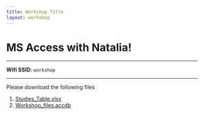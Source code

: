 ```yaml
---
title: Workshop Title
layout: workshop
---
```


# MS Access with Natalia!

--------

**Wifi SSID**: `workshop`


---------

Please download the following files


1. [Studies_Table.xlsx](/data/Studies_table.xlsx)
2. [Workshop_files.accdb](/data/MS_Access_Workshop.accdb)

